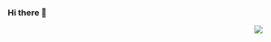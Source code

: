 ### Hi there 👋

<img align="right" src="https://github-readme-stats.vercel.app/api?username=lipeiv&show_icons=true&icon_color=CE1D2D&text_color=718096&bg_color=ffffff&hide_title=true" />
